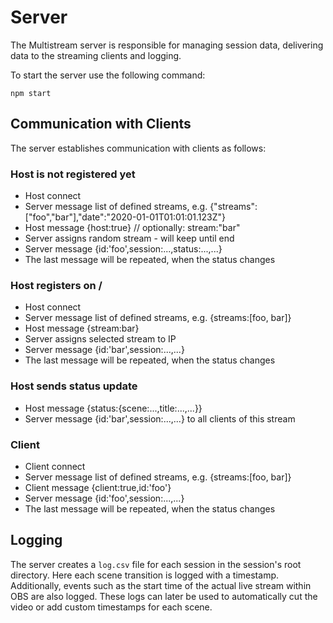# Server

The Multistream server is responsible for managing session data, delivering data to the streaming clients and logging.

To start the server use the following command:

```shell
npm start
```

## Communication with Clients

The server establishes communication with clients as follows:

### Host is not registered yet
* Host connect
* Server message list of defined streams, e.g. {"streams":["foo","bar"],"date":"2020-01-01T01:01:01.123Z"}
* Host message {host:true} // optionally: stream:"bar"
* Server assigns random stream - will keep until end
* Server message {id:'foo',session:...,status:...,...}
* The last message will be repeated, when the status changes

### Host registers on /
* Host connect
* Server message list of defined streams, e.g. {streams:[foo, bar]}
* Host message {stream:bar}
* Server assigns selected stream to IP
* Server message {id:'bar',session:...,...}
* The last message will be repeated, when the status changes

### Host sends status update
* Host message {status:{scene:...,title:...,...}}
* Server message {id:'bar',session:...,...} to all clients of this stream

### Client
* Client connect
* Server message list of defined streams, e.g. {streams:[foo, bar]}
* Client message {client:true,id:'foo'}
* Server message {id:'foo',session:...,...}
* The last message will be repeated, when the status changes

## Logging

The server creates a `log.csv` file for each session in the session's root directory. 
Here each scene transition is logged with a timestamp. 
Additionally, events such as the start time of the actual live stream within OBS are also logged.
These logs can later be used to automatically cut the video or add custom timestamps for each scene.